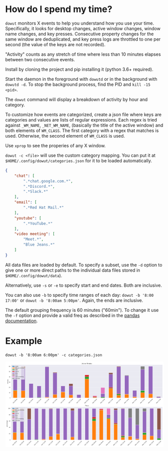 How do I spend my time?
=======================

`dowut` monitors X events to help you understand how you use your time.
Specifically, it looks for desktop changes, active window changes, window name
changes, and key presses. Consecutive property changes for the same window are
deduplicated, and key press logs are throttled to one per second (the value of
the keys are not recorded).

"Activity" counts as any stretch of time where less than 10 minutes elapses
between two consecutive events.

Install by cloning the project and pip installing it (python 3.6+ required).

Start the daemon in the foreground with `dowutd` or in the background with
`dowutd -d`. To stop the background process, find the PID and `kill -15 <pid>`.

The `dowut` command will display a breakdown of activity by hour and category.

To customize how events are categorized, create a json file where keys are
categories and values are lists of regular expressions. Each regex is tried
against `_WM_NAME`, `_NET_WM_NAME`, (basically the title of the active window)
and both elements of `WM_CLASS`. The first category with a regex that matches
is used. Otherwise, the second element of `WM_CLASS` is used.

Use `xprop` to see the properies of any X window.

`dowut -c <file>` will use the custom category mapping. You can put it at
`$HOME/.config/dowut/categories.json` for it to be loaded automatically.

```json
{
    "chat": [
        ".*chat.google.com.*",
        ".*Discord.*",
        ".*Slack.*"
    ],
    "email": [
        ".*Red Hat Mail.*"
    ],
    "youtube": [
        ".*YouTube.*"
    ],
    "video meeting": [
        "Meet.*",
        "Blue Jeans.*"
    ]
}
```

All data files are loaded by default. To specify a subset, use the `-d` option
to give one or more direct paths to the individual data files stored in
`$HOME/.config/dowut/data`).

Alternatively, use `-s` or `-e` to specify start and end dates. Both are
inclusive.

You can also use `-b` to specify time ranges of each day: `dowut -b '8:00 17:00'`
or `dowut -b '8:00am 5:00pm'`. Again, the ends are inclusive.

The default grouping frequency is 60 minutes ("60min"). To change it use the
`-f` option and provide a valid freq as described in the [pandas
documentation](https://pandas.pydata.org/pandas-docs/stable/user_guide/timeseries.html#offset-aliases).

Example
=======
```
dowut -b '8:00am 6:00pm' -c categories.json
```
![Example](https://github.com/csams/dowut/blob/main/activity.png)
